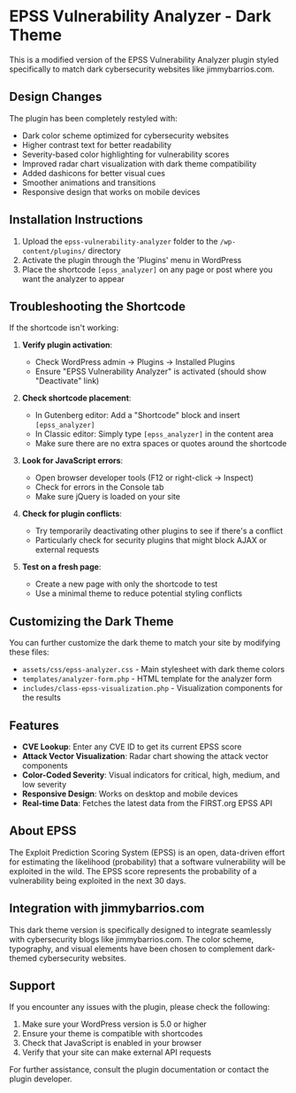# EPSS Vulnerability Analyzer - Dark Theme

This is a modified version of the EPSS Vulnerability Analyzer plugin styled specifically to match dark cybersecurity websites like jimmybarrios.com.

## Design Changes

The plugin has been completely restyled with:

- Dark color scheme optimized for cybersecurity websites
- Higher contrast text for better readability
- Severity-based color highlighting for vulnerability scores
- Improved radar chart visualization with dark theme compatibility
- Added dashicons for better visual cues
- Smoother animations and transitions
- Responsive design that works on mobile devices

## Installation Instructions

1. Upload the `epss-vulnerability-analyzer` folder to the `/wp-content/plugins/` directory
2. Activate the plugin through the 'Plugins' menu in WordPress
3. Place the shortcode `[epss_analyzer]` on any page or post where you want the analyzer to appear

## Troubleshooting the Shortcode

If the shortcode isn't working:

1. **Verify plugin activation**:
   - Check WordPress admin → Plugins → Installed Plugins
   - Ensure "EPSS Vulnerability Analyzer" is activated (should show "Deactivate" link)

2. **Check shortcode placement**:
   - In Gutenberg editor: Add a "Shortcode" block and insert `[epss_analyzer]`
   - In Classic editor: Simply type `[epss_analyzer]` in the content area
   - Make sure there are no extra spaces or quotes around the shortcode

3. **Look for JavaScript errors**:
   - Open browser developer tools (F12 or right-click → Inspect)
   - Check for errors in the Console tab
   - Make sure jQuery is loaded on your site

4. **Check for plugin conflicts**:
   - Try temporarily deactivating other plugins to see if there's a conflict
   - Particularly check for security plugins that might block AJAX or external requests

5. **Test on a fresh page**:
   - Create a new page with only the shortcode to test
   - Use a minimal theme to reduce potential styling conflicts

## Customizing the Dark Theme

You can further customize the dark theme to match your site by modifying these files:

- `assets/css/epss-analyzer.css` - Main stylesheet with dark theme colors
- `templates/analyzer-form.php` - HTML template for the analyzer form
- `includes/class-epss-visualization.php` - Visualization components for the results

## Features

- **CVE Lookup**: Enter any CVE ID to get its current EPSS score
- **Attack Vector Visualization**: Radar chart showing the attack vector components
- **Color-Coded Severity**: Visual indicators for critical, high, medium, and low severity
- **Responsive Design**: Works on desktop and mobile devices
- **Real-time Data**: Fetches the latest data from the FIRST.org EPSS API

## About EPSS

The Exploit Prediction Scoring System (EPSS) is an open, data-driven effort for estimating the likelihood (probability) that a software vulnerability will be exploited in the wild. The EPSS score represents the probability of a vulnerability being exploited in the next 30 days.

## Integration with jimmybarrios.com

This dark theme version is specifically designed to integrate seamlessly with cybersecurity blogs like jimmybarrios.com. The color scheme, typography, and visual elements have been chosen to complement dark-themed cybersecurity websites.

## Support

If you encounter any issues with the plugin, please check the following:

1. Make sure your WordPress version is 5.0 or higher
2. Ensure your theme is compatible with shortcodes
3. Check that JavaScript is enabled in your browser
4. Verify that your site can make external API requests

For further assistance, consult the plugin documentation or contact the plugin developer. 